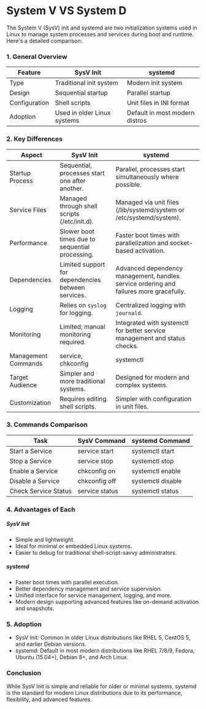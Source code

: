 # System V VS System D

<p>The System V (SysV) init and systemd are two initialization systems used in Linux to manage system processes and services during boot and runtime. Here's a detailed comparison:</p>

### 1. General Overview

|Feature|SysV Init|systemd|
|---|---|---|
|Type|Traditional init system|Modern init system|
|Design|Sequential startup|Parallel startup|
|Configuration|Shell scripts|Unit files in INI format|
|Adoption|Used in older Linux systems|Default in most modern distros|


### 2. Key Differences

|Aspect|SysV Init|systemd|
|---|---|---|
|Startup Process|Sequential, processes start one after another.|Parallel, processes start simultaneously where possible.|
|Service Files|Managed through shell scripts (/etc/init.d).|Managed via unit files (/lib/systemd/system or /etc/systemd/system).|
|Performance|Slower boot times due to sequential processing.|Faster boot times with parallelization and socket-based activation.|
|Dependencies|Limited support for dependencies between services.|Advanced dependency management, handles service ordering and failures more gracefully.|
|Logging|Relies on `syslog` for logging.|Centralized logging with `journald`.|
|Monitoring|Limited; manual monitoring required.|Integrated with systemctl for better service management and status checks.|
|Management Commands|service, chkconfig|systemctl|
|Target Audience|Simpler and more traditional systems.|Designed for modern and complex systems.|
|Customization|Requires editing shell scripts.|Simpler with configuration in unit files.|

### 3. Commands Comparison

|Task|SysV Command|systemd Command|
|---|---|---|
|Start a Service|service <service> start|systemctl start <service>|
|Stop a Service|service <service> stop|systemctl stop <service>|
|Enable a Service|chkconfig <service> on|systemctl enable <service>|
|Disable a Service|chkconfig <service> off|systemctl disable <service>|
|Check Service Status|service <service> status|systemctl status <service>|

### 4. Advantages of Each

##### SysV Init
- Simple and lightweight.
- Ideal for minimal or embedded Linux systems.
- Easier to debug for traditional shell-script-savvy administrators.

##### systemd
- Faster boot times with parallel execution.
- Better dependency management and service supervision.
- Unified interface for service management, logging, and more.
- Modern design supporting advanced features like on-demand activation and snapshots.

### 5. Adoption

- SysV Init: Common in older Linux distributions like RHEL 5, CentOS 5, and earlier Debian versions.
- systemd: Default in most modern distributions like RHEL 7/8/9, Fedora, Ubuntu (15.04+), Debian 8+, and Arch Linux.

### Conclusion
While SysV Init is simple and reliable for older or minimal systems, systemd is the standard for modern Linux distributions due to its performance, flexibility, and advanced features.